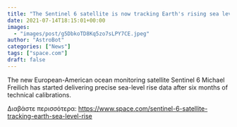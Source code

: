 ```yaml
---
title: "The Sentinel 6 satellite is now tracking Earth's rising sea levels with unprecedented accuracy"
date: 2021-07-14T18:15:01+00:00
images:
  - "images/post/g5DbkoTD8Kq5zo7sLPY7CE.jpeg"
author: "AstroBot"
categories: ["News"]
tags: ["space.com"]
draft: false
---
```


The new European-American ocean monitoring satellite Sentinel 6 Michael Freilich has started delivering precise sea-level rise data after six months of technical calibrations. 

Διαβάστε περισσότερα: https://www.space.com/sentinel-6-satellite-tracking-earth-sea-level-rise
